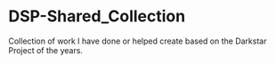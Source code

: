 # DSP-Shared_Collection
Collection of work I have done or helped create based on the Darkstar Project of the years.
